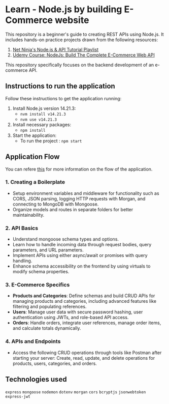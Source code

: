 # Learn - Node.js by building E-Commerce website
This repository is a beginner's guide to creating REST APIs using Node.js. It includes hands-on practice projects drawn from the following resources:
1. [Net Ninja's Node.js & API Tutorial Playlist](https://www.youtube.com/playlist?list=PL4cUxeGkcC9jBcybHMTIia56aV21o2cZ8) 
2. [Udemy Course: NodeJs: Build The Complete E-Commerce Web API](https://www.udemy.com/course/nodejs-build-complete-ecommerce-web-api/)

This repository specifically focuses on the backend development of an e-commerce API.


## Instructions to run the application
Follow these instructions to get the application running:
1. Install Node.js version 14.21.3:
   - `nvm install v14.21.3`
   - `nvm use v14.21.3`
2. Install necessary packages:
   - `npm install`
3. Start the application:
   - To run the project : `npm start`


## Application Flow
You can refere [this](/flow.md) for more information on the flow of the application.

### 1. Creating a Boilerplate
- Setup environment variables and middleware for functionality such as CORS, JSON parsing, logging HTTP requests with Morgan, and connecting to MongoDB with Mongoose.
- Organize models and routes in separate folders for better maintainability.

### 2. API Basics
- Understand mongoose schema types and options.
- Learn how to handle incoming data through request bodies, query parameters, and URL parameters.
- Implement APIs using either async/await or promises with query handling.
- Enhance schema accessibility on the frontend by using virtuals to modify schema properties.

### 3. E-Commerce Specifics
- **Products and Categories**: Define schemas and build CRUD APIs for managing products and categories, including advanced features like filtering and populating references.
- **Users**: Manage user data with secure password hashing, user authentication using JWTs, and role-based API access.
- **Orders**: Handle orders, integrate user references, manage order items, and calculate totals dynamically.

### 4. APIs and Endpoints
- Access the following CRUD operations through tools like Postman after starting your server: Create, read, update, and delete operations for products, users, categories, and orders.


## Technologies used
`express` `mongoose` `nodemon` `dotenv` `morgan` `cors` `bcryptjs` `jsonwebtoken` `express-jwt`